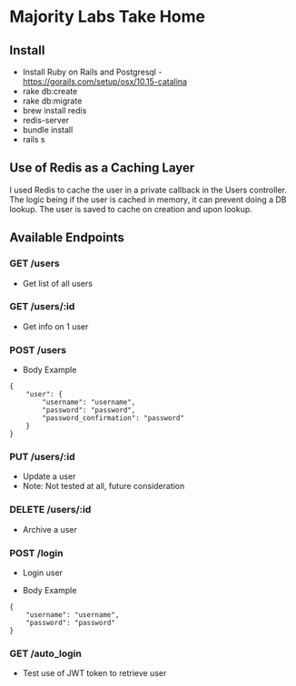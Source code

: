 # Majority Labs Take Home

## Install

- Install Ruby on Rails and Postgresql - https://gorails.com/setup/osx/10.15-catalina
- rake db:create
- rake db:migrate
- brew install redis
- redis-server
- bundle install
- rails s

## Use of Redis as a Caching Layer

I used Redis to cache the user in a private callback in the Users controller.
The logic being if the user is cached in memory, it can prevent doing a DB lookup.
The user is saved to cache on creation and upon lookup.

## Available Endpoints

### GET /users

- Get list of all users

### GET /users/:id

- Get info on 1 user

### POST /users

- Body Example

```
{
	"user": {
		"username": "username",
		"password": "password",
		"password_confirmation": "password"
	}
}
```

### PUT /users/:id

- Update a user
- Note: Not tested at all, future consideration

### DELETE /users/:id

- Archive a user

### POST /login

- Login user

- Body Example

```
{
	"username": "username",
	"password": "password"
}
```

### GET /auto_login

- Test use of JWT token to retrieve user
